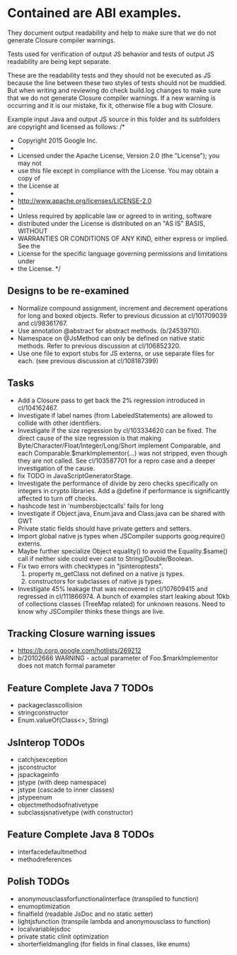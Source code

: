 # Contained are ABI examples.

They document output readability and help to make sure that we do not generate
Closure compiler warnings.

Tests used for verification of output JS behavior and tests of output JS
readability are being kept separate.

These are the readability tests and they should not be executed as JS
because the line between these two styles of tests should not be
muddied. But when writing and reviewing do check build.log changes to make
sure that we do not generate Closure compiler warnings. If a new warning is
occurring and it is our mistake, fix it, otherwise file a bug with Closure.

Example input Java and output JS source in this folder and its subfolders
are copyright and licensed as follows:
/*
 * Copyright 2015 Google Inc.
 *
 * Licensed under the Apache License, Version 2.0 (the "License"); you may not
 * use this file except in compliance with the License. You may obtain a copy of
 * the License at
 *
 * http://www.apache.org/licenses/LICENSE-2.0
 *
 * Unless required by applicable law or agreed to in writing, software
 * distributed under the License is distributed on an "AS IS" BASIS, WITHOUT
 * WARRANTIES OR CONDITIONS OF ANY KIND, either express or implied. See the
 * License for the specific language governing permissions and limitations under
 * the License.
 */

## Designs to be re-examined
- Normalize compound assignment, increment and decrement operations for long and
  boxed objects. Refer to previous dicussion at cl/101709039 and cl/98361767.
- Use annotation @abstract for abstract methods. (b/24539710).
- Namespace on @JsMethod can only be defined on native static methods. Refer to
  previous discussion at cl/106852320.
- Use one file to export stubs for JS externs, or use separate files for each.
  (see previous discussion at cl/108187399)

## Tasks
- Add a Closure pass to get back the 2% regression introduced in cl/104162467.
- Investigate if label names (from LabeledStatements) are allowed to collide
    with other identifiers.
- Investigate if the size regression by cl/103334620 can be fixed.
    The direct cause of the size regression is that making
    Byte/Character/Float/Integer/Long/Short implement Comparable,
    and each Comparable.$markImplementor(...) was not stripped, even though
    they are not called. See cl/103587701 for a repro case and a deeper
    investigation of the cause.
- fix TODO in JavaScriptGeneratorStage.
- Investigate the performance of divide by zero checks specifically on integers
    in crypto libraries.  Add a @define if performance is significantly
    affected to turn off checks.
- hashcode test in 'numberobjectcalls' fails for long
- Investigate if Object.java, Enum.java and Class.java can be shared with GWT
- Private static fields should have private getters and setters.
- Import global native js types when JSCompiler supports goog.require() externs.
- Maybe further specialize Object equality() to avoid the Equality.$same() call
    if neither side could ever cast to String/Double/Boolean.
- Fix two errors with checktypes in "jsinteroptests".
  1. property m_getClass not defined on a native js types.
  2. constructors for subclasses of native js types.
- Investigate 45% leakage that was recovered in cl/107609415 and regressed in
    cl/111866974. A bunch of examples start leaking about 10kb of collections
    classes (TreeMap related) for unknown reasons. Need to know why JSCompiler
    thinks these things are live.

## Tracking Closure warning issues
- https://b.corp.google.com/hotlists/269212
- b/20102666 WARNING - actual parameter of Foo.$markImplementor does not match
  formal parameter

## Feature Complete Java 7 TODOs
- packageclasscollision
- stringconstructor
- Enum.valueOf(Class<>, String)

## JsInterop TODOs
- catchjsexception
- jsconstructor
- jspackageinfo
- jstype (with deep namespace)
- jstype (cascade to inner classes)
- jstypeenum
- objectmethodsofnativetype
- subclassjsnativetype (with constructor)

## Feature Complete Java 8 TODOs
- interfacedefaultmethod
- methodreferences

## Polish TODOs
- anonymousclassforfunctionalinterface (transpiled to function)
- enumoptimization
- finalfield (readable JsDoc and no static setter)
- lightjsfunction (transpile lambda and anonymousclass to function)
- localvariablejsdoc
- private static clinit optimization
- shorterfieldmangling (for fields in final classes, like enums)
